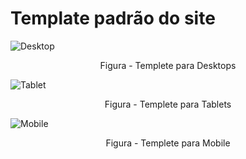 # Template padrão do site
![Desktop](https://user-images.githubusercontent.com/89876269/198905211-c9ddc55b-eec4-45c0-a168-dc9d8cedd958.jpeg)
<center>Figura - Templete para Desktops</center>




![Tablet](https://user-images.githubusercontent.com/89876269/198905329-ec82dc4c-415c-4f3d-a950-97d354e9c1f6.jpeg)
<center>Figura - Templete para Tablets</center>




![Mobile](https://user-images.githubusercontent.com/89876269/198905243-6392537b-cfcf-428f-8a85-c709596efce5.jpeg)
<center>Figura - Templete para Mobile</center>

